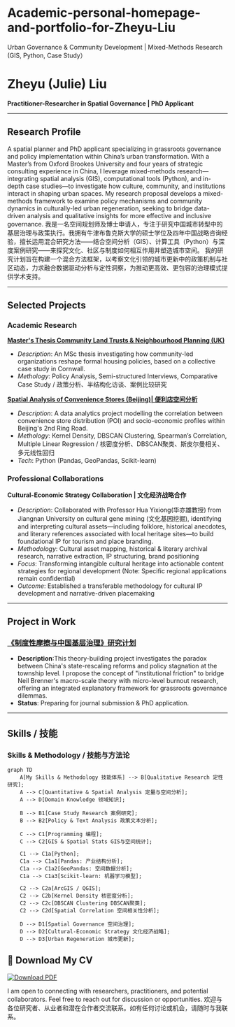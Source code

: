 # Academic-personal-homepage-and-portfolio-for-Zheyu-Liu
Urban Governance & Community Development | Mixed-Methods Research (GIS, Python, Case Study）

# Zheyu (Julie) Liu

**Practitioner-Researcher in Spatial Governance | PhD Applicant**

---

## Research Profile

A spatial planner and PhD applicant specializing in grassroots governance and policy implementation within China’s urban transformation. With a Master’s from Oxford Brookes University and four years of strategic consulting experience in China, I leverage mixed-methods research—integrating spatial analysis (GIS), computational tools (Python), and in-depth case studies—to investigate how culture, community, and institutions interact in shaping urban spaces.
My research proposal develops a mixed-methods framework to examine policy mechanisms and community dynamics in culturally-led urban regeneration, seeking to bridge data-driven analysis and qualitative insights for more effective and inclusive governance.
我是一名空间规划师及博士申请人，专注于研究中国城市转型中的基层治理与政策执行。我拥有牛津布鲁克斯大学的硕士学位及四年中国战略咨询经验，擅长运用混合研究方法——结合空间分析（GIS）、计算工具（Python）与深度案例研究——来探究文化、社区与制度如何相互作用并塑造城市空间。
我的研究计划旨在构建一个混合方法框架，以考察文化引领的城市更新中的政策机制与社区动态，力求融合数据驱动分析与定性洞察，为推动更高效、更包容的治理模式提供学术支持。



---

## Selected Projects
### Academic Research
**[Master's Thesis Community Land Trusts & Neighbourhood Planning (UK)](./projects/master-thesis.md)**
*   *Description*: An MSc thesis investigating how community-led organizations reshape formal housing policies, based on a collective case study in Cornwall.
*   *Methology*: Policy Analysis, Semi-structured Interviews, Comparative Case Study / 政策分析、半结构化访谈、案例比较研究

**[Spatial Analysis of Convenience Stores (Beijing)| 便利店空间分析](https://github.com/zheyu-Julie-Liu/qgis-data-analysis-writing-sample/blob/1aae6abb50b3983e3c3bd04f88d0efc2a296b58e/README.md)**
*   *Description*: A data analytics project modelling the correlation between convenience store distribution (POI) and socio-economic profiles within Beijing's 2nd Ring Road.
*   *Methology*: Kernel Density, DBSCAN Clustering, Spearman’s Correlation, Multiple Linear Regression / 核密度分析、DBSCAN聚类、斯皮尔曼相关、多元线性回归
*   *Tech*: Python (Pandas, GeoPandas, Scikit-learn)

### Professional Collaborations 
**Cultural-Economic Strategy Collaboration | 文化经济战略合作**
*   *Description*: Collaborated with Professor Hua Yixiong(华亦雄教授) from Jiangnan University on cultural gene mining (文化基因挖掘), identifying and interpreting cultural assets—including folklore, historical anecdotes, and literary references associated with local heritage sites—to build foundational IP for tourism and place branding.
*   *Methodology*: Cultural asset mapping, historical & literary archival research, narrative extraction, IP structuring, brand positioning
*   *Focus*: Transforming intangible cultural heritage into actionable content strategies for regional development (Note: Specific regional applications remain confidential)
*   *Outcome*: Established a transferable methodology for cultural IP development and narrative-driven placemaking
---

## Project in Work

###  [《制度性摩擦与中国基层治理》研究计划](./projects/institutional-friction.md)
*   **Description**:This theory-building project investigates the paradox between China's state-rescaling reforms and policy stagnation at the township level. I propose the concept of "institutional friction" to bridge Neil Brenner's macro-scale theory with micro-level burnout research, offering an integrated explanatory framework for grassroots governance dilemmas.
*    **Status**: Preparing for journal submission & PhD application.
---

## Skills / 技能
### Skills & Methodology / 技能与方法论

```mermaid
graph TD
    A[My Skills & Methodology 技能体系] --> B[Qualitative Research 定性研究];
    A --> C[Quantitative & Spatial Analysis 定量与空间分析];
    A --> D[Domain Knowledge 领域知识];
    
    B --> B1[Case Study Research 案例研究];
    B --> B2[Policy & Text Analysis 政策文本分析];
    
    C --> C1[Programming 编程];
    C --> C2[GIS & Spatial Stats GIS与空间统计];
    
    C1 --> C1a[Python];
    C1a --> C1a1[Pandas: 产业结构分析];
    C1a --> C1a2[GeoPandas: 空间数据分析];
    C1a --> C1a3[Scikit-learn: 机器学习模型];
    
    C2 --> C2a[ArcGIS / QGIS];
    C2 --> C2b[Kernel Density 核密度分析];
    C2 --> C2c[DBSCAN Clustering DBSCAN聚类];
    C2 --> C2d[Spatial Correlation 空间相关性分析];
    
    D --> D1[Spatial Governance 空间治理];
    D --> D2[Cultural-Economic Strategy 文化经济战略];
    D --> D3[Urban Regeneration 城市更新];
```		
## 📄 Download My CV

[![Download PDF](https://img.shields.io/badge/Download-My_CV_PDF-blue.svg)](./projects/zheyuLIU_cv.pdf)



I am open to connecting with researchers, practitioners, and potential collaborators. Feel free to reach out for discussion or opportunities.
欢迎与各位研究者、从业者和潜在合作者交流联系。如有任何讨论或机会，请随时与我联系。
